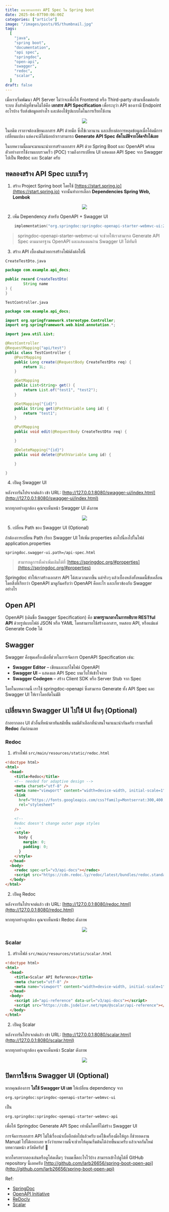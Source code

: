 ```yaml
---
title: แนวทางการทำ API Spec ใน Spring boot
date: 2025-04-07T00:06:00Z
categories: ["article"]
image: "/images/posts/05/thumbnail.jpg"
tags:
  [
    "java",
    "spring boot",
    "documentation",
    "api spec",
    "springdoc",
    "open-api",
    "swagger",
    "redoc",
    "scalar",
  ]
draft: false
---
```


เมื่อเราเริ่มพัฒนา API Server ไม่ว่าจะเพื่อให้ Frontend หรือ Third-party เข้ามาเชื่อมต่อกับระบบ สิ่งสำคัญที่ขาดไม่ได้คือ **เอกสาร API Specification** เพื่อระบุว่า API ของเรามี Endpoint อะไรบ้าง รับส่งข้อมูลอย่างไร และต้องใช้รูปแบบใดในการเรียกใช้งาน

<p align="center">
  <img src="/images/posts/05/image.png" />
</p>

ในอดีต เราอาจต้องเขียนเอกสาร API ด้วยมือ ซึ่งใช้เวลานาน และเสี่ยงต่อการหลุดข้อมูลเมื่อโค้ดมีการเปลี่ยนแปลง แต่คงจะดีไม่น้อยถ้าเราสามารถ **Generate API Spec อัตโนมัติจากโค้ดจริงได้เลย**

ในบทความนี้ผมจะมาแนะนำการสร้างเอกสาร API ด้วย Spring Boot และ OpenAPI พร้อมตัวอย่างการใช้งานแบบรวดเร็ว (POC) รวมถึงการเปลี่ยน UI แสดงผล API Spec จาก Swagger ไปเป็น Redoc และ Scalar ครับ

## ทดลองสร้าง API Spec แบบเร็วๆ

1. สร้าง Project Spring boot โดยใช้ [https://start.spring.io](https://start.spring.io) จากนั้นทำการเลือก **Dependencies Spring Web, Lombok**

<p align="center">
  <img src="/images/posts/05/image 1.png" />
</p>

2. เพิ่ม Dependency สำหรับ OpenAPI + Swagger UI

```kotlin
    implementation("org.springdoc:springdoc-openapi-starter-webmvc-ui:2.8.6")
```

> springdoc-openapi-starter-webmvc-ui จะช่วยให้เราสามารถ Generate API Spec ตามมาตรฐาน OpenAPI และแสดงผลผ่าน Swagger UI ได้ทันที

3. สร้าง API เบื้องต้นด้วยการสร้างไฟล์ดังต่อไปนี้

`CreateTestDto.java`

```java
package com.example.api_docs;

public record CreateTestDto(
        String name
) {
}
```

`TestController.java`

```java
package com.example.api_docs;

import org.springframework.stereotype.Controller;
import org.springframework.web.bind.annotation.*;

import java.util.List;

@RestController
@RequestMapping("api/test")
public class TestController {
    @PostMapping
    public Long create(@RequestBody CreateTestDto req) {
        return 1L;
    }

    @GetMapping
    public List<String> get() {
        return List.of("test1", "test2");
    }

    @GetMapping("{id}")
    public String get(@PathVariable Long id) {
        return "test1";
    }

    @PutMapping
    public void edit(@RequestBody CreateTestDto req) {

    }

    @DeleteMapping("{id}")
    public void delete(@PathVariable Long id) {

    }

}

```

4. เปิดดู Swagger UI

หลังจากรันโปรเจกต์แล้ว เข้า URL: [http://127.0.0.1:8080/swagger-ui/index.html](http://127.0.0.1:8080/swagger-ui/index.html)

หากทุกอย่างถูกต้อง คุณจะเห็นหน้า Swagger UI ดังภาพ

<p align="center">
  <img src="/images/posts/05/image 2.png" />
</p>

5. เปลี่ยน Path ของ Swagger UI (Optional)

ถ้าต้องการเปลี่ยน Path เรียก Swagger UI ให้เพิ่ม properties ต่อไปนี้ลงไปในไฟล์ application.properties

```
springdoc.swagger-ui.path=/api-spec.html
```

> สามารถดูการตั้งค่าเพิ่มเติมได้ที่ [https://springdoc.org/#properties](https://springdoc.org/#properties)

Springdoc ทำให้เราสร้างเอกสาร API ได้สะดวกมากขึ้น แต่จริงๆ แล้วเบื้องหลังทั้งหมดนี้ขับเคลื่อนโดยสิ่งที่เรียกว่า OpenAPI มาดูกันครับว่า OpenAPI คืออะไร และเกี่ยวข้องกับ Swagger อย่างไร

## Open API

OpenAPI (เดิมชื่อ Swagger Specification) คือ **มาตรฐานกลางในการอธิบาย RESTful API** ด้วยรูปแบบไฟล์ JSON หรือ YAML โดยสามารถใช้สร้างเอกสาร, ทดสอบ API, หรือแม้แต่ Generate Code ได้

## Swagger

Swagger คือชุดเครื่องมือที่ช่วยในการจัดการ OpenAPI Specification เช่น:

- **Swagger Editor** – เขียนและแก้ไขไฟล์ OpenAPI
- **Swagger UI** – แสดงผล API Spec บนเว็บให้เข้าใจง่าย
- **Swagger Codegen** – สร้าง Client SDK หรือ Server Stub จาก Spec

โดยในบทความนี้ เราใช้ springdoc-openapi ซึ่งสามารถ Generate ทั้ง API Spec และ Swagger UI ให้เราโดยอัตโนมัติ

## **เปลี่ยนจาก Swagger UI ไปใช้ UI อื่นๆ (Optional)**

ถ้าอยากลอง UI ตัวอื่นที่หน้าตาทันสมัยขึ้น ผมมีตัวเลือกที่น่าสนใจมาแนะนำกันครับ เรามาเริ่มที่ **Redoc** กันก่อนเลย

### Redoc

1. สร้างไฟล์ `src/main/resources/static/redoc.html`

```html
<!doctype html>
<html>
  <head>
    <title>Redoc</title>
    <!-- needed for adaptive design -->
    <meta charset="utf-8" />
    <meta name="viewport" content="width=device-width, initial-scale=1" />
    <link
      href="https://fonts.googleapis.com/css?family=Montserrat:300,400,700|Roboto:300,400,700"
      rel="stylesheet"
    />

    <!--
    Redoc doesn't change outer page styles
    -->
    <style>
      body {
        margin: 0;
        padding: 0;
      }
    </style>
  </head>
  <body>
    <redoc spec-url="v3/api-docs"></redoc>
    <script src="https://cdn.redoc.ly/redoc/latest/bundles/redoc.standalone.js"></script>
  </body>
</html>
```

2. เปิดดู Redoc

หลังจากรันโปรเจกต์แล้ว เข้า URL: [http://127.0.0.1:8080/redoc.html](http://127.0.0.1:8080/redoc.html)

หากทุกอย่างถูกต้อง คุณจะเห็นหน้า Redoc ดังภาพ

<p align="center">
  <img src="/images/posts/05/image 3.png" />
</p>

### Scalar

1. สร้างไฟล์ `src/main/resources/static/scalar.html`

```html
<!doctype html>
<html>
  <head>
    <title>Scalar API Reference</title>
    <meta charset="utf-8" />
    <meta name="viewport" content="width=device-width, initial-scale=1" />
  </head>
  <body>
    <script id="api-reference" data-url="v3/api-docs"></script>
    <script src="https://cdn.jsdelivr.net/npm/@scalar/api-reference"></script>
  </body>
</html>
```

2. เปิดดู Scalar

หลังจากรันโปรเจกต์แล้ว เข้า URL: [http://127.0.0.1:8080/scalar.html](http://127.0.0.1:8080/scalar.html)

หากทุกอย่างถูกต้อง คุณจะเห็นหน้า Scalar ดังภาพ

<p align="center">
  <img src="/images/posts/05/image 4.png" />
</p>

## ปิดการใช้งาน Swagger UI (Optional)

หากคุณต้องการ **ไม่ใช้ Swagger UI เลย** ให้เปลี่ยน dependency จาก

```
org.springdoc:springdoc-openapi-starter-webmvc-ui
```

เป็น

```
org.springdoc:springdoc-openapi-starter-webmvc-api
```

เพื่อให้ Springdoc Generate API Spec เท่านั้นโดยที่ไม่สร้าง Swagger UI

การจัดการเอกสาร API ไม่ใช่เรื่องน่าเบื่ออีกต่อไปแล้วครับ แค่ใช้เครื่องมือให้ถูก ก็ช่วยลดงาน Manual ไปได้เยอะเลย หวังว่าบทความนี้จะช่วยให้คุณเริ่มต้นได้ง่ายขึ้นนะครับ แล้วเจอกันใหม่บทความหน้า สวัสดีครับ! 🚀

หากใครอยากลองเล่นหรือดูโค้ดเต็มๆ ว่าผมเซ็ตอะไรไว้บ้าง สามารถเข้าไปดูได้ที่ GitHub repository นี้เลยครับ [http://github.com/larb26656/spring-boot-open-api](http://github.com/larb26656/spring-boot-open-api)

Ref:

- [SpringDoc](https://springdoc.org)
- [OpenAPI Initiative](https://www.openapis.org)
- [ReDocly](https://redocly.com)
- [Scalar](https://scalar.com)
